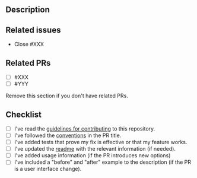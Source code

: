 ## Description

## Related issues
- Close #XXX

## Related PRs
- [ ] #XXX
- [ ] #YYY

Remove this section if you don't have related PRs.

## Checklist
- [ ] I've read the [guidelines for contributing](https://github.com/khulnasoft-lab/oss-chain-bench/blob/main/CONTRIBUTING.md) to this repository.
- [ ] I've followed the [conventions](https://github.com/khulnasoft-lab/oss-chain-bench/blob/main/CONTRIBUTING.md#pull-requests) in the PR title.
- [ ] I've added tests that prove my fix is effective or that my feature works.
- [ ] I've updated the [readme](https://github.com/khulnasoft-lab/oss-chain-bench/blob/main/README.md) with the relevant information (if needed).
- [ ] I've added usage information (if the PR introduces new options)
- [ ] I've included a "before" and "after" example to the description (if the PR is a user interface change).
